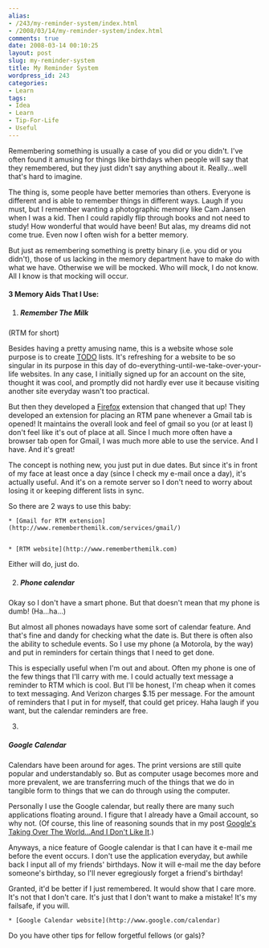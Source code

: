 ```yaml
---
alias:
- /243/my-reminder-system/index.html
- /2008/03/14/my-reminder-system/index.html
comments: true
date: 2008-03-14 00:10:25
layout: post
slug: my-reminder-system
title: My Reminder System
wordpress_id: 243
categories:
- Learn
tags:
- Idea
- Learn
- Tip-For-Life
- Useful
---
```


Remembering something is usually a case of you did or you didn't.  I've often found it amusing for things like birthdays when people will say that they remembered, but they just didn't say anything about it.  Really...well that's hard to imagine.

The thing is, some people have better memories than others.  Everyone is different and is able to remember things in different ways.  Laugh if you must, but I remember wanting a photographic memory like Cam Jansen when I was a kid.  Then I could rapidly flip through books and not need to study!  How wonderful that would have been!  But alas, my dreams did not come true.  Even now I often wish for a better memory.  

But just as remembering something is pretty binary (i.e. you did or you didn't), those of us lacking in the memory department have to make do with what we have.  Otherwise we will be mocked.  Who will mock, I do not know.  All I know is that mocking will occur.



#### 3 Memory Aids That I Use:






  1. ##### Remember The Milk

(RTM for short)

Besides having a pretty amusing name, this is a website whose sole purpose is to create [TODO](http://en.wikipedia.org/wiki/Comment_%28computer_programming%29#Tags) lists.  It's refreshing for a website to be so singular in its purpose in this day of do-everything-until-we-take-over-your-life websites.  In any case, I initially signed up for an account on the site, thought it was cool, and promptly did not hardly ever use it because visiting another site everyday wasn't too practical.

But then they developed a [Firefox](http://www.mozilla.org/firefox) extension that changed that up!  They developed an extension for placing an RTM pane whenever a Gmail tab is opened!  It maintains the overall look and feel of gmail so you (or at least I) don't feel like it's out of place at all.  Since I much more often have a browser tab open for Gmail, I was much more able to use the service.  And I have.  And it's great!

The concept is nothing new, you just put in due dates.  But since it's in front of my face at least once a day (since I check my e-mail once a day), it's actually useful.  And it's on a remote server so I don't need to worry about losing it or keeping different lists in sync.

So there are 2 ways to use this baby:


    * [Gmail for RTM extension](http://www.rememberthemilk.com/services/gmail/)


    * [RTM website](http://www.rememberthemilk.com)



Either will do, just do.

  2. ##### Phone calendar


Okay so I don't have a smart phone.  But that doesn't mean that my phone is dumb!  (Ha...ha...)

But almost all phones nowadays have some sort of calendar feature.  And that's fine and dandy for checking what the date is.  But there is often also the ability to schedule events.  So I use my phone (a Motorola, by the way) and put in reminders for certain things that I need to get done.

This is especially useful when I'm out and about.  Often my phone is one of the few things that I'll carry with me.  I could actually text message a reminder to RTM which is cool.  But I'll be honest, I'm cheap when it comes to text messaging.  And Verizon charges $.15 per message.  For the amount of reminders that I put in for myself, that could get pricey.  Haha laugh if you want, but the calendar reminders are free.



  3. 


##### Google Calendar


Calendars have been around for ages.  The print versions are still quite popular and understandably so.  But as computer usage becomes more and more prevalent, we are transferring much of the things that we do in tangible form to things that we can do through using the computer.

Personally I use the Google calendar, but really there are many such applications floating around.  I figure that I already have a Gmail account, so why not.  (Of course, this line of reasoning sounds that in my post [Google's Taking Over The World...And I Don't Like It](http://www.goingthewongway.com/2007/10/22/googles-taking-over-the-worldand-i-dont-like-it/).)

Anyways, a nice feature of Google calendar is that I can have it e-mail me before the event occurs.  I don't use the application everyday, but awhile back I input all of my friends' birthdays.  Now it will e-mail me the day before someone's birthday, so I'll never egregiously forget a friend's birthday!  

Granted, it'd be better if I just remembered.  It would show that I care more.  It's not that I don't care.  It's just that I don't want to make a mistake!  It's my failsafe, if you will.


    * [Google Calendar website](http://www.google.com/calendar)





Do you have other tips for fellow forgetful fellows (or gals)?
